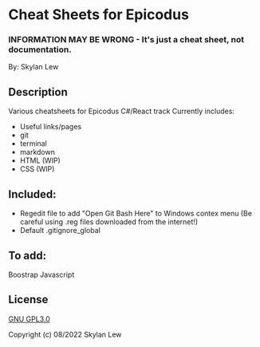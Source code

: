 # Cheat Sheets for Epicodus


### INFORMATION MAY BE WRONG - It's just a cheat sheet, not documentation.

By: Skylan Lew

## Description
Various cheatsheets for Epicodus C#/React track
Currently includes:
* Useful links/pages
* git
* terminal
* markdown
* HTML (WIP)
* CSS (WIP)


## Included:
* Regedit file to add "Open Git Bash Here" to Windows contex menu (Be careful using .reg files downloaded from the internet!)
* Default .gitignore_global

## To add:
Boostrap
Javascript

## License 
[GNU GPL3.0](https://choosealicense.com/licenses/gpl-3.0/)

Copyright (c) 08/2022 Skylan Lew